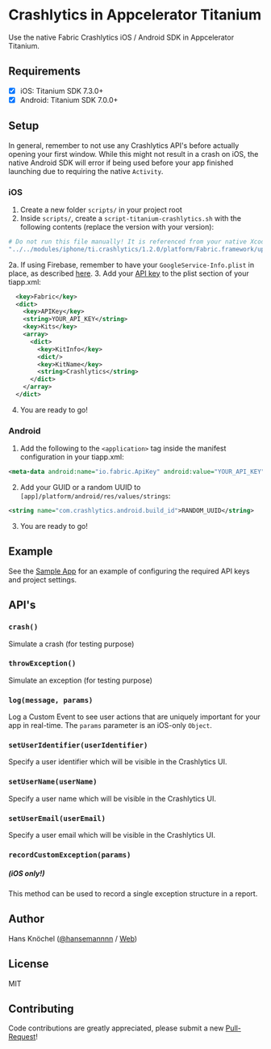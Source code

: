 # Crashlytics in Appcelerator Titanium

Use the native Fabric Crashlytics iOS / Android SDK in Appcelerator Titanium.

## Requirements

- [x] iOS: Titanium SDK 7.3.0+
- [x] Android: Titanium SDK 7.0.0+

## Setup

In general, remember to not use any Crashlytics API's before actually opening your first window. While this might not result
in a crash on iOS, the native Android SDK will error if being used before your app finished launching due to requiring the
native `Activity`.

### iOS

1. Create a new folder `scripts/` in your project root
2. Inside `scripts/`, create a `script-titanium-crashlytics.sh` with the following contents (replace the version with your version):
```sh
# Do not run this file manually! It is referenced from your native Xcode project
"../../modules/iphone/ti.crashlytics/1.2.0/platform/Fabric.framework/uploadDSYM" <YOUR_API_KEY> <YOUR_SECRET_KEY>
```
2a. If using Firebase, remember to have your `GoogleService-Info.plist` in place, as described [here](https://github.com/hansemannn/titanium-firebase).
3. Add your [API key](https://fabric.io/kits/ios/crashlytics/manual-install?step=2) to the plist section of your tiapp.xml:
```xml
  <key>Fabric</key>
  <dict>
    <key>APIKey</key>
    <string>YOUR_API_KEY</string>
    <key>Kits</key>
    <array>
      <dict>
        <key>KitInfo</key>
        <dict/>
        <key>KitName</key>
        <string>Crashlytics</string>
      </dict>
    </array>
  </dict>
```
4. You are ready to go!

### Android

1. Add the following to the `<application>` tag inside the manifest configuration in your tiapp.xml:
```xml
<meta-data android:name="io.fabric.ApiKey" android:value="YOUR_API_KEY" />
```
2. Add your GUID or a random UUID to `[app]/platform/android/res/values/strings`:
```xml
<string name="com.crashlytics.android.build_id">RANDOM_UUID</string>
```
3. You are ready to go!

## Example

See the [Sample App](https://github.com/hansemannn/titanium-crashlytics-demo/blob/master/README.md) for an example of configuring
the required API keys and project settings.

## API's

### `crash()`

Simulate a crash (for testing purpose)

### `throwException()`

Simulate an exception (for testing purpose)

### `log(message, params)`

Log a Custom Event to see user actions that are uniquely important for your app in real-time.
The `params` parameter is an iOS-only `Object`.

### `setUserIdentifier(userIdentifier)`

Specify a user identifier which will be visible in the Crashlytics UI.

### `setUserName(userName)`

Specify a user name which will be visible in the Crashlytics UI.

### `setUserEmail(userEmail)`

Specify a user email which will be visible in the Crashlytics UI.

### `recordCustomException(params)`

##### (iOS only!)

This method can be used to record a single exception structure in a report.

## Author

Hans Knöchel ([@hansemannnn](https://twitter.com/hansemannnn) / [Web](https://hans-knoechel.de))

## License

MIT

## Contributing

Code contributions are greatly appreciated, please submit a new [Pull-Request](https://github.com/hansemannn/titanium-crashlytics/pull/new/master)!

